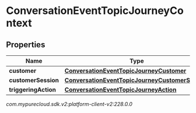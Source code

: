 # ConversationEventTopicJourneyContext


## Properties

| Name | Type | Description | Notes |
| ------------ | ------------- | ------------- | ------------- |
| **customer** | [**ConversationEventTopicJourneyCustomer**](ConversationEventTopicJourneyCustomer) |  |  [optional] |
| **customerSession** | [**ConversationEventTopicJourneyCustomerSession**](ConversationEventTopicJourneyCustomerSession) |  |  [optional] |
| **triggeringAction** | [**ConversationEventTopicJourneyAction**](ConversationEventTopicJourneyAction) |  |  [optional] |




_com.mypurecloud.sdk.v2:platform-client-v2:228.0.0_
